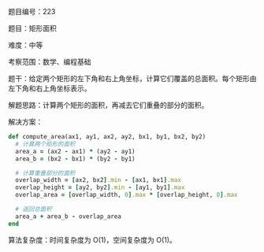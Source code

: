 题目编号：223

题目：矩形面积

难度：中等

考察范围：数学、编程基础

题干：给定两个矩形的左下角和右上角坐标，计算它们覆盖的总面积。每个矩形由左下角和右上角坐标表示。

解题思路：计算两个矩形的面积，再减去它们重叠的部分的面积。

解决方案：

```ruby
def compute_area(ax1, ay1, ax2, ay2, bx1, by1, bx2, by2)
  # 计算两个矩形的面积
  area_a = (ax2 - ax1) * (ay2 - ay1)
  area_b = (bx2 - bx1) * (by2 - by1)

  # 计算重叠部分的面积
  overlap_width = [ax2, bx2].min - [ax1, bx1].max
  overlap_height = [ay2, by2].min - [ay1, by1].max
  overlap_area = [overlap_width, 0].max * [overlap_height, 0].max

  # 返回总面积
  area_a + area_b - overlap_area
end
```

算法复杂度：时间复杂度为 O(1)，空间复杂度为 O(1)。